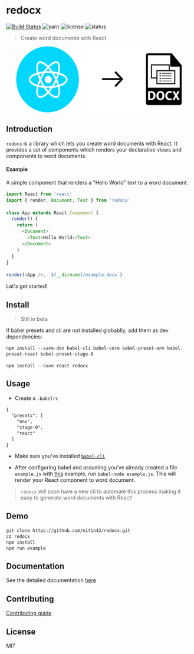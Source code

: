 # redocx
[![Build Status](https://travis-ci.org/nitin42/redocx.svg?branch=master)](https://travis-ci.org/nitin42/redocx)
![yarn](https://img.shields.io/badge/yarn-0.21.3-blue.svg)
![license](https://img.shields.io/packagist/l/doctrine/orm.svg)
![status](https://img.shields.io/badge/status-beta-brightgreen.svg)

> Create word documents with React

<p align='center'>
  <img src='./redocx.png' width='450' height='180' />
</p>

## Introduction

`redocx` is a library which lets you create word documents with React. It provides a set of components which renders your declarative views and components to word documents. 

#### Example 

A simple component that renders a "Hello World" text to a word document.

```js
import React from 'react'
import { render, Document, Text } from 'redocx'

class App extends React.Component {
  render() {
    return (
      <Document>
        <Text>Hello World</Text>
      </Document>
    )
  }
}

render(<App />, `${__dirname}/example.docx`)
```

Let's get started!


## Install

> Still in beta

If babel presets and cli are not installed globablly, add them as dev dependencies: 

```
npm install --save-dev babel-cli babel-core babel-preset-env babel-preset-react babel-preset-stage-0

npm install --save react redocx
```

## Usage

* Create a `.babelrc`

```
{
  "presets": [
    "env",
    "stage-0",
    "react"
  ]
}
```

* Make sure you've installed [`babel-cli`](https://babeljs.io/docs/usage/cli/)

* After configuring babel and assuming you've already created a file `example.js` with [this](#example) example, run `babel-node example.js`. This will render your React component to word document.

> `redocx` will soon have a new cli to automate this process making it easy to generate word documents with React!

## Demo

```
git clone https://github.com/nitin42/redocx.git
cd redocx
npm install
npm run example
```

## Documentation

See the detailed documentation [here](./docs)

## Contributing

[Contributing guide](https://github.com/nitin42/redocx/blob/master/CONTRIBUTING.md)

## License

MIT


